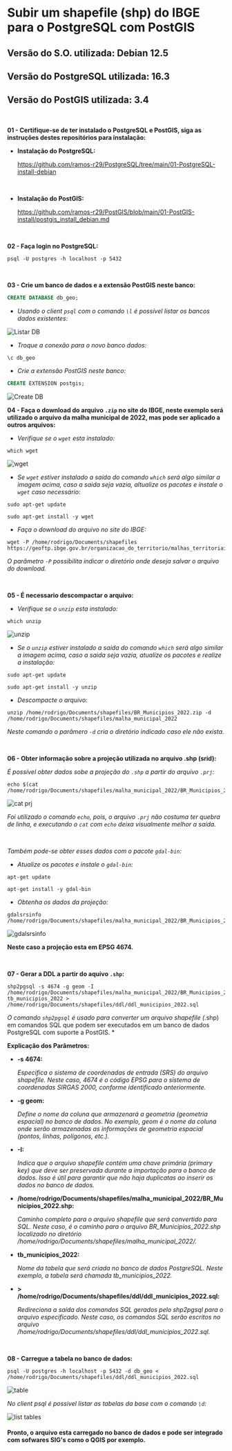 <h1>Subir um shapefile (shp) do IBGE para o PostgreSQL com PostGIS</h1>
<h2>Versão do S.O. utilizada: Debian 12.5</h2>
<h2>Versão do PostgreSQL utilizada: 16.3</h2>
<h2>Versão do PostGIS utilizada: 3.4</h2>

<br>

**01 - Certifique-se de ter instalado o PostgreSQL e PostGIS,  siga as instruções destes repositórios para instalação:**

- **Instalação do PostgreSQL:**
  
  https://github.com/ramos-r29/PostgreSQL/tree/main/01-PostgreSQL-install-debian
  
<br>

- **Instalação do PostGIS:**
  
  https://github.com/ramos-r29/PostGIS/blob/main/01-PostGIS-install/postgis_install_debian.md

<br>

**02 - Faça login no PostgreSQL:**
```shell
psql -U postgres -h localhost -p 5432
```

<br>

**03 - Crie um banco de dados e a extensão PostGIS neste banco:**
```sql
CREATE DATABASE db_geo;
```

- *Usando o client `psql` com o comando `\l` é possível listar os bancos dados existentes:*

<img src="https://github.com/ramos-r29/PostGIS/blob/main/02-Subir-shapefile-IBGE/imagens/list_db.png" alt="Listar DB">

- *Troque a conexão para o novo banco dados:*

```shell
\c db_geo
```
- *Crie a extensão PostGIS neste banco:*
```sql
CREATE EXTENSION postgis;
```

<img src="https://github.com/ramos-r29/PostGIS/blob/main/02-Subir-shapefile-IBGE/imagens/db_create.png" alt="Create DB">


<br>


**04 - Faça o download do arquivo `.zip` no site do IBGE, neste exemplo será utilizado o arquivo da malha municipal de 2022, mas pode ser aplicado a outros arquivos:**

- *Verifique se o `wget` esta instalado:*
```shell
which wget
```
<img src="https://github.com/ramos-r29/PostGIS/blob/main/02-Subir-shapefile-IBGE/imagens/verificar_wget.png" alt="wget">


- *Se `wget` estiver instalado a saída do comando `which` será algo similar a imagem acima, caso a saida seja vazia,  altualize os pacotes e instale o `wget` caso necessário:*

```shell
sudo apt-get update
```

```shell
sudo apt-get install -y wget
```

- *Faça o download do arquivo no site do IBGE:*

```shell
wget -P /home/rodrigo/Documents/shapefiles https://geoftp.ibge.gov.br/organizacao_do_territorio/malhas_territoriais/malhas_municipais/municipio_2022/Brasil/BR/BR_Municipios_2022.zip
```

*O parâmetro `-P` possibilita indicar o diretório onde deseja salvar o arquivo do download.*

<br>

**05 - É necessario descompactar o arquivo:**

- *Verifique se o `unzip` esta instalado:*

```shel
which unzip
```

<img src="https://github.com/ramos-r29/PostGIS/blob/main/02-Subir-shapefile-IBGE/imagens/verificar_unzip.png" alt="unzip">

- *Se o `unzip` estiver instalado a saída do comando `which` será algo similar a imagem acima, caso a saida seja vazia, atualize os pacotes e realize a instalação:*

```shell
sudo apt-get update
```
```shell
sudo apt-get install -y unzip
```

- *Descompacte o arquivo:*
```shell
unzip /home/rodrigo/Documents/shapefiles/BR_Municipios_2022.zip -d /home/rodrigo/Documents/shapefiles/malha_municipal_2022
```
*Neste comando o parâmero `-d` cria o diretório indicado caso ele não exista.*

<br>

**06 - Obter informação sobre a projeção utilizada no arquivo .shp (srid):**

*É possível obter dados sobe a projeção do `.shp` a partir do arquivo `.prj`:*

```shell
echo $(cat /home/rodrigo/Documents/shapefiles/malha_municipal_2022/BR_Municipios_2022.prj)
```

<img src="https://github.com/ramos-r29/PostGIS/blob/main/02-Subir-shapefile-IBGE/imagens/arquivo_prj.png" alt="cat prj">

*Foi utilizado o comando `echo`, pois, o arquivo `.prj` não costuma ter quebra de linha, e executando o `cat` com `echo` deixa visualmente melhor a saída.*

<br>

*Também pode-se obter esses dados com o pacote `gdal-bin`:*
- *Atualize os pacotes e instale o `gdal-bin`:*
```shell
apt-get update
```
```shell
apt-get install -y gdal-bin
```

- *Obtenha os dados da projeção:*
```shell
gdalsrsinfo /home/rodrigo/Documents/shapefiles/malha_municipal_2022/BR_Municipios_2022.shp
```
<img src="https://github.com/ramos-r29/PostGIS/blob/main/02-Subir-shapefile-IBGE/imagens/gdalsrsinfo.png" alt="gdalsrsinfo">

<br>

**Neste caso a projeção esta em EPSG 4674.**

<br>

**07 - Gerar a DDL a partir do aquivo `.shp`:**

```shell
shp2pgsql -s 4674 -g geom -I /home/rodrigo/Documents/shapefiles/malha_municipal_2022/BR_Municipios_2022.shp tb_municipios_2022 > /home/rodrigo/Documents/shapefiles/ddl/ddl_municipios_2022.sql
```

*O comando `shp2pgsql` é usado para converter um arquivo shapefile (*.shp) em comandos SQL que podem ser executados em um banco de dados PostgreSQL com suporte a PostGIS. *

**Explicação dos Parâmetros:**

- **-s 4674:**
  
  *Especifica o sistema de coordenadas de entrada (SRS) do arquivo shapefile. Neste caso, 4674 é o código EPSG para o sistema de coordenadas SIRGAS 2000, conforme identificado anteriormente.*


- **-g geom:**
    
  *Define o nome da coluna que armazenará a geometria (geometria espacial) no banco de dados. No exemplo, geom é o nome da coluna onde serão armazenadas as informações de geometria espacial (pontos, linhas, polígonos, etc.).*

- **-I:**
  
  *Indica que o arquivo shapefile contém uma chave primária (primary key) que deve ser preservada durante a importação para o banco de dados. Isso é útil para garantir que não haja duplicatas ao inserir os dados no banco de dados.*

- **/home/rodrigo/Documents/shapefiles/malha_municipal_2022/BR_Municipios_2022.shp:**
  
  *Caminho completo para o arquivo shapefile que será convertido para SQL. Neste caso, é o caminho para o arquivo BR_Municipios_2022.shp localizado no diretório /home/rodrigo/Documents/shapefiles/malha_municipal_2022/.*

- **tb_municipios_2022:**
  
  *Nome da tabela que será criada no banco de dados PostgreSQL. Neste exemplo, a tabela será chamada tb_municipios_2022.*

- **> /home/rodrigo/Documents/shapefiles/ddl/ddl_municipios_2022.sql:**
  
  *Redireciona a saída dos comandos SQL gerados pelo shp2pgsql para o arquivo especificado. Neste caso, os comandos SQL serão escritos no arquivo /home/rodrigo/Documents/shapefiles/ddl/ddl_municipios_2022.sql.*

<br>

**08 - Carregue a tabela no banco de dados:**

```shell
psql -U postgres -h localhost -p 5432 -d db_geo < /home/rodrigo/Documents/shapefiles/ddl/ddl_municipios_2022.sql
```
<img src="https://github.com/ramos-r29/PostGIS/blob/main/02-Subir-shapefile-IBGE/imagens/table.png" alt="table">

*No client psql é possivel listar as tabelas da base com o comando `\d`:*

<img src="https://github.com/ramos-r29/PostGIS/blob/main/02-Subir-shapefile-IBGE/imagens/list_tables.png" alt="list tables">

#### Pronto, o arquivo esta carregado no banco de dados e pode ser integrado com sofwares SIG's como o QGIS por exemplo.





